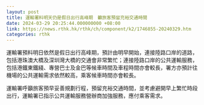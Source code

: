 ```yaml
---
layout: post
title: 運輸署料明天仍是假日出行高峰期　籲旅客預留充裕交通時間
date: 2024-03-29 20:25:44.000000000 +08:00
link: https://news.rthk.hk/rthk/ch/component/k2/1746855-20240329.htm
categories: rthk
---
```


運輸署預料明日依然是假日出行高峰期，預計由明早開始，連接陸路口岸的道路，包括港珠澳大橋及深圳灣大橋的交通會非常繁忙；連接陸路口岸的公共運輸服務，包括港鐵東鐵綫、專營巴士及金巴等候車時間及車程時間亦會較長，署方亦預計往機場的公共運輸需求依然較高，乘客候車時間亦會較長。

運輸署呼籲旅客預早妥善規劃行程，預留充裕交通時間，並考慮避開早上繁忙時段出行，運輸署已指示公共運輸服務營辦商加強服務，應付乘客需求。

